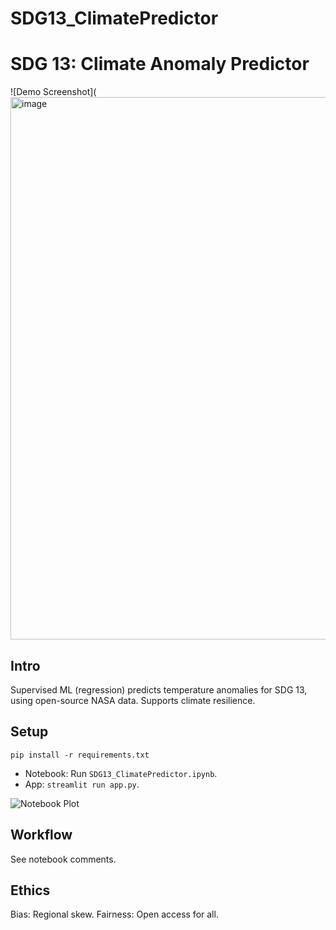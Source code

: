 # SDG13_ClimatePredictor
# SDG 13: Climate Anomaly Predictor

![Demo Screenshot](<img width="1105" height="868" alt="image" src="https://github.com/user-attachments/assets/ea4795e4-f83c-4498-bb16-1e6409440fd6" />


## Intro
Supervised ML (regression) predicts temperature anomalies for SDG 13, using open-source NASA data. Supports climate resilience.

## Setup
`pip install -r requirements.txt`
- Notebook: Run `SDG13_ClimatePredictor.ipynb`.
- App: `streamlit run app.py`.

![Notebook Plot](<img width="868" height="616" alt="image" src="https://github.com/user-attachments/assets/7d74dd7a-afd3-4edc-b4be-685f2020a312" />
)


## Workflow
See notebook comments.

## Ethics
Bias: Regional skew. Fairness: Open access for all.

